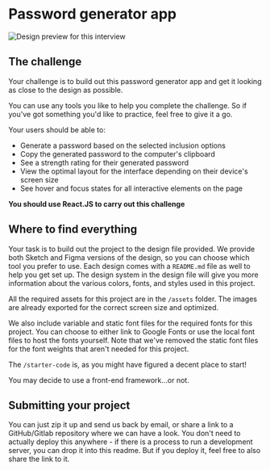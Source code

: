 # Password generator app

![Design preview for this interview](./preview.jpg)

## The challenge

Your challenge is to build out this password generator app and get it looking as close to the design as possible.

You can use any tools you like to help you complete the challenge. So if you've got something you'd like to practice, feel free to give it a go.

Your users should be able to:

- Generate a password based on the selected inclusion options
- Copy the generated password to the computer's clipboard
- See a strength rating for their generated password
- View the optimal layout for the interface depending on their device's screen size
- See hover and focus states for all interactive elements on the page

**You should use React.JS to carry out this challenge**

## Where to find everything

Your task is to build out the project to the design file provided. We provide both Sketch and Figma versions of the design, so you can choose which tool you prefer to use. Each design comes with a `README.md` file as well to help you get set up. The design system in the design file will give you more information about the various colors, fonts, and styles used in this project. 


All the required assets for this project are in the `/assets` folder. The images are already exported for the correct screen size and optimized. 

We also include variable and static font files for the required fonts for this project. You can choose to either link to Google Fonts or use the local font files to host the fonts yourself. Note that we've removed the static font files for the font weights that aren't needed for this project.

The `/starter-code` is, as you might have figured a decent place to start!

You may decide to use a front-end framework...or not. 

## Submitting your project

You can just zip it up and send us back by email, or share a link to a GitHub/Gitlab repository where we can have a look. You don't need to actually deploy this anywhere - if there is a process to run a development server, you can drop it into this readme. But if you deploy it, feel free to also share the link to it.